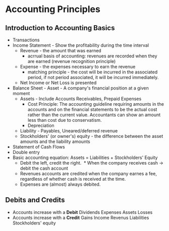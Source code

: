 # Accounting Principles

## Introduction to Accounting Basics
* Transactions
* Income Statement - Show the profitability during the time interval
  * Revenue - the amount that was earned
    * acrrual basis of accounting: revenues are recorded when they are earned (revenue recognition principle)
  * Expense - the expenses necessary to earn the revenue
    * matching principle - the cost will be incurred in the associated period, if not period associated, it will be incurred immediately.
  * Net Income or Net Loss is presented 
* Balance Sheet - Asset - A company's financial position at a given moment
  * Assets - Include Accounts Receivables, Prepaid Expenses
    * Cost Principle: The accounting guideline requiring amounts in the accounts and on the financial statements to be the actual cost rather than the current value. Accountants can show an amount less than cost due to conservatism.
    * Depreciation  
  * Liability - Payables, Uneared/deferred revenue
  * Stockholders' (or owner's) equity - the difference between the asset amounts and the liability amounts
* Statement of Cash Flows
* Double entry
* Basic accounting equation: Assets = Liabilities + Stockholders' Equity
  * Debit the left, credit the right.
  * When the company receives cash -> debit the cash account
  * Revenues accounts are credited when the company earnes a fee, regardless of whether cash is received at the time.
  * Expenses are (almost) always debited.

## Debits and Credits
 * Accounts increase with a **Debit** Dividends Expenses Assets Losses
 * Accounts increase with a **Credit** Gains Income Revenus Liabilities Stockholders' equity
